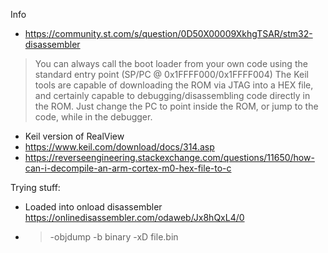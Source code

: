 Info

* https://community.st.com/s/question/0D50X00009XkhgTSAR/stm32-disassembler 
 >You can always call the boot loader from your own code using the standard entry point (SP/PC @  0x1FFFF000/0x1FFFF004)
>The Keil tools are capable of downloading the ROM via JTAG into a HEX file, and certainly capable to debugging/disassembling code directly in the ROM. Just change the PC to point inside the ROM, or jump to the code, while in the debugger.

* Keil version of RealView
* https://www.keil.com/download/docs/314.asp
* https://reverseengineering.stackexchange.com/questions/11650/how-can-i-decompile-an-arm-cortex-m0-hex-file-to-c


Trying stuff: 
* Loaded into onload disassembler  https://onlinedisassembler.com/odaweb/Jx8hQxL4/0
* > <yourarch>-objdump -b binary -xD file.bin
